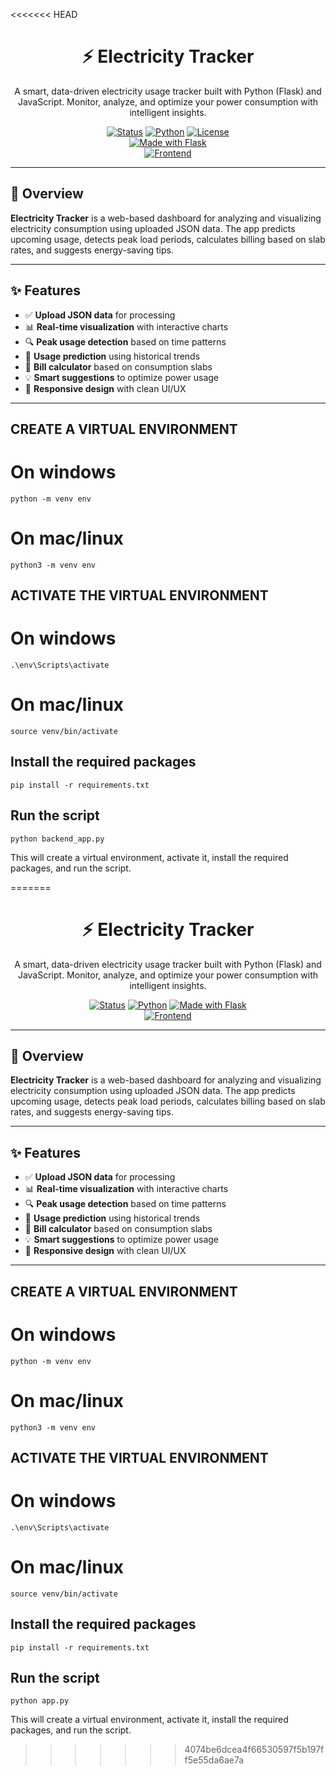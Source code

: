 <<<<<<< HEAD
<h1 align="center">⚡ Electricity Tracker</h1>
<p align="center">
  A smart, data-driven electricity usage tracker built with Python (Flask) and JavaScript.  
  Monitor, analyze, and optimize your power consumption with intelligent insights.
</p>

<div align="center">
  
[![Status](https://img.shields.io/badge/status-active-brightgreen)]() 
[![Python](https://img.shields.io/badge/python-3.8%2B-blue)]() 
[![License](https://img.shields.io/badge/license-MIT-lightgrey)]()  
[![Made with Flask](https://img.shields.io/badge/made%20with-Flask-red)]()  
[![Frontend](https://img.shields.io/badge/frontend-HTML%2FCSS%2FJS-yellowgreen)]()

</div>

---

## 🚀 Overview

**Electricity Tracker** is a web-based dashboard for analyzing and visualizing electricity consumption using uploaded JSON data. The app predicts upcoming usage, detects peak load periods, calculates billing based on slab rates, and suggests energy-saving tips.

---

## ✨ Features

- ✅ **Upload JSON data** for processing
- 📊 **Real-time visualization** with interactive charts
- 🔍 **Peak usage detection** based on time patterns
- 🔮 **Usage prediction** using historical trends
- 💸 **Bill calculator** based on consumption slabs
- 💡 **Smart suggestions** to optimize power usage
- 🔁 **Responsive design** with clean UI/UX

---

## CREATE A VIRTUAL ENVIRONMENT 
# On windows
```
python -m venv env
```
# On mac/linux
```
python3 -m venv env
```
## ACTIVATE THE VIRTUAL ENVIRONMENT
# On windows
```
.\env\Scripts\activate
```
# On mac/linux
```
source venv/bin/activate
```
## Install the required packages
```
pip install -r requirements.txt
```
## Run the script
```
python backend_app.py
```
This will create a virtual environment, activate it, install the required packages, and run the script.


=======
<h1 align="center">⚡ Electricity Tracker</h1>
<p align="center">
  A smart, data-driven electricity usage tracker built with Python (Flask) and JavaScript.  
  Monitor, analyze, and optimize your power consumption with intelligent insights.
</p>

<div align="center">
  
[![Status](https://img.shields.io/badge/status-active-brightgreen)]() 
[![Python](https://img.shields.io/badge/python-3.8%2B-blue)]() 
[![Made with Flask](https://img.shields.io/badge/made%20with-Flask-red)]()  
[![Frontend](https://img.shields.io/badge/frontend-HTML%2FCSS%2FJS-yellowgreen)]()

</div>

---

## 🚀 Overview

**Electricity Tracker** is a web-based dashboard for analyzing and visualizing electricity consumption using uploaded JSON data. The app predicts upcoming usage, detects peak load periods, calculates billing based on slab rates, and suggests energy-saving tips.

---

## ✨ Features

- ✅ **Upload JSON data** for processing
- 📊 **Real-time visualization** with interactive charts
- 🔍 **Peak usage detection** based on time patterns
- 🔮 **Usage prediction** using historical trends
- 💸 **Bill calculator** based on consumption slabs
- 💡 **Smart suggestions** to optimize power usage
- 🔁 **Responsive design** with clean UI/UX

---

## CREATE A VIRTUAL ENVIRONMENT 
# On windows
```
python -m venv env
```
# On mac/linux
```
python3 -m venv env
```
## ACTIVATE THE VIRTUAL ENVIRONMENT
# On windows
```
.\env\Scripts\activate
```
# On mac/linux
```
source venv/bin/activate
```
## Install the required packages
```
pip install -r requirements.txt
```
## Run the script
```
python app.py
```
This will create a virtual environment, activate it, install the required packages, and run the script.


>>>>>>> 4074be6dcea4f66530597f5b197ff5e55da6ae7a
